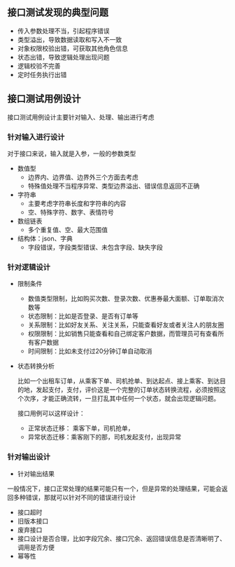 ## 接口测试发现的典型问题

* 传入参数处理不当，引起程序错误
* 类型溢出，导致数据读取和写入不一致
* 对象权限校验出错，可获取其他角色信息
* 状态出错，导致逻辑处理出现问题
* 逻辑校验不完善
* 定时任务执行出错

## 接口测试用例设计

接口测试用例设计主要针对输入、处理、输出进行考虑

### 针对输入进行设计

对于接口来说，输入就是入参，一般的参数类型

* 数值型
  * 边界内、边界值、边界外三个方面去考虑
  * 特殊值处理不当程序异常、类型边界溢出、错误信息返回不正确
* 字符串
  * 主要考虑字符串长度和字符串的内容
  * 空、特殊字符、数字、表情符号
* 数组链表
  * 多个重复值、空、最大范围值
* 结构体：json、字典
  * 字段错误，字段类型错误、未包含字段、缺失字段



### 针对逻辑设计

* 限制条件

  * 数值类型限制，比如购买次数、登录次数、优惠券最大面额、订单取消次数等
  * 状态限制：比如是否登录、是否有订单等
  * 关系限制：比如好友关系、关注关系，只能查看好友或者关注人的朋友圈
  * 权限限制：比如销售只能查看和自己绑定客户数据，而管理员可有查看所有客户数据
  * 时间限制：比如未支付过20分钟订单自动取消

* 状态转换分析

  比如一个出租车订单，从乘客下单、司机抢单、到达起点、接上乘客、到达目的地，发起支付，支付，评价这是一个完整的订单状态转换流程，必须按照这个次序，才能正确流转，一旦打乱其中任何一个状态，就会出现逻辑问题。

  接口用例可以这样设计：

  * 正常状态迁移： 乘客下单，司机抢单，
  * 异常状态迁移：乘客刚下的那，司机发起支付，出现异常

### 针对输出设计

* 针对输出结果

一般情况下，接口正常处理的结果可能只有一个，但是异常的处理结果，可能会返回多种错误，那就可以针对不同的错误进行设计

* 接口超时
* 旧版本接口
* 废弃接口
* 接口设计是否合理，比如字段冗余、接口冗余、返回错误信息是否清晰明了、调用是否方便
* 幂等性

